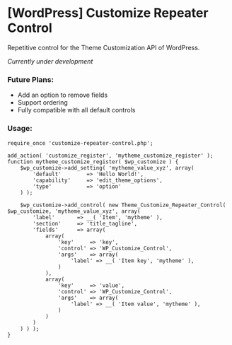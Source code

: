 # [WordPress] Customize Repeater Control
Repetitive control for the Theme Customization API of WordPress.

_Currently under development_

### Future Plans: ###
*  Add an option to remove fields
*  Support ordering
*  Fully compatible with all default controls

### Usage: ###
````
require_once 'customize-repeater-control.php';

add_action( 'customize_register', 'mytheme_customize_register' );
function mytheme_customize_register( $wp_customize ) {
	$wp_customize->add_setting( 'mytheme_value_xyz', array(
		'default'        => 'Hello World!',
		'capability'     => 'edit_theme_options',
		'type'           => 'option'
	) );

	$wp_customize->add_control( new Theme_Customize_Repeater_Control( $wp_customize, 'mytheme_value_xyz', array(
		'label'       => __( 'Item', 'mytheme' ),
		'section'     => 'title_tagline',
		'fields'      => array(
			array(
				'key'     => 'key',
				'control' => 'WP_Customize_Control',
				'args'    => array(
					'label' => __( 'Item key', 'mytheme' ),
				)
			),
			array(
				'key'     => 'value',
				'control' => 'WP_Customize_Control',
				'args'    => array(
					'label' => __( 'Item value', 'mytheme' ),
				)
			)
		)
	) ) );
}
````
